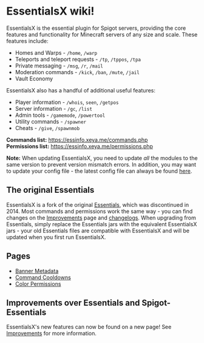 # EssentialsX wiki!

EssentialsX is the essential plugin for Spigot servers, providing the core features and functionality for Minecraft servers of any size and scale. These features include:
* Homes and Warps - `/home`, `/warp`
* Teleports and teleport requests - `/tp`, `/tppos`, `/tpa`
* Private messaging - `/msg`, `/r`, `/mail`
* Moderation commands - `/kick`, `/ban`, `/mute`, `/jail`
* Vault Economy

EssentialsX also has a handful of additional useful features:
* Player information - `/whois`, `seen`, `/getpos`
* Server information - `/gc`, `/list`
* Admin tools - `/gamemode`, `/powertool`
* Utility commands - `/spawner`
* Cheats - `/give`, `/spawnmob`

**Commands list:** https://essinfo.xeya.me/commands.php  
**Permissions list:** https://essinfo.xeya.me/permissions.php

**Note:** When updating EssentialsX, you need to update *all* the modules to the same version to prevent version mismatch errors. In addition, you may want to update your config file - the latest config file can always be found [here](https://github.com/EssentialsX/Essentials/blob/2.x/Essentials/src/config.yml).

## The original Essentials

EssentialsX is a fork of the original [Essentials](https://github.com/essentials/Essentials), which was discontinued in 2014. Most commands and permissions work the same way - you can find changes on the [Improvements](Improvements) page and [changelogs](Changelogs). When upgrading from Essentials, simply replace the Essentials jars with the equivalent EssentialsX jars - your old Essentials files are compatible with EssentialsX and will be updated when you first run EssentialsX.

## Pages
* [Banner Metadata](BannerMeta)
* [Command Cooldowns](Command-Cooldowns)
* [Color Permissions](Color-Permissions)

## Improvements over Essentials and Spigot-Essentials

EssentialsX's new features can now be found on a new page! See [Improvements](Improvements) for more information.